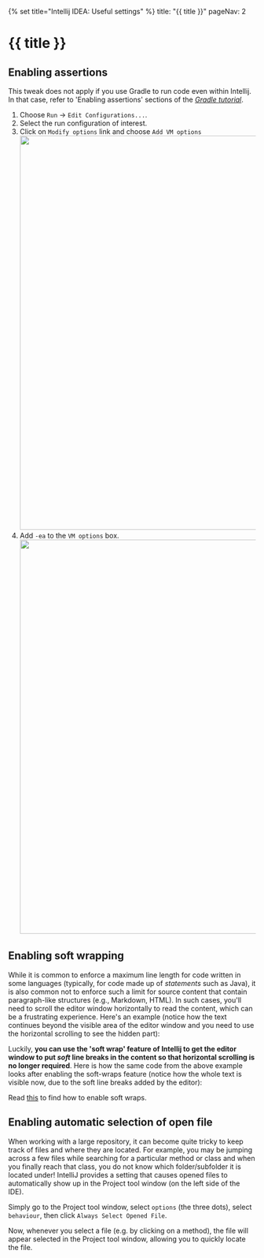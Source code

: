 {% set title="Intellij IDEA: Useful settings" %}
<frontmatter>
  title: "{{ title }}"
  pageNav: 2
</frontmatter>

# {{ title }}

<!-- ==================================================================================================== -->

## Enabling assertions

<box type="warning" seamless>

This tweak does not apply if you use Gradle to run code even within Intellij. In that case, refer to 'Enabling assertions' sections of the [_Gradle tutorial_](gradle.html#enabling-assertions).
</box>

1. Choose `Run` → `Edit Configurations...`.
1. Select the run configuration of interest.
1. Click on `Modify options` link and choose `Add VM options`<br>
   <img src="images/intellij/addVmOptions.png" width="800"/>
1. Add `-ea` to the `VM options` box.
   <img src="images/intellij/enableAssertions.png" width="800"/>

<!-- ==================================================================================================== -->

## Enabling soft wrapping

While it is common to enforce a maximum line length for code written in some languages (typically, for code made up of _statements_ such as Java), it is also common not to enforce such a limit for source content that contain paragraph-like structures (e.g., Markdown, HTML). In such cases, you'll need to scroll the editor window horizontally to read the content, which can be a frustrating experience. Here's an example (notice how the text continues beyond the visible area of the editor window and you need to use the horizontal scrolling to see the hidden part):

<pic src="images/intellij/softWraps-before.png"></pic>

Luckily, **you can use the 'soft wrap' feature of Intellij to get the editor window to put <tooltip content="they are called 'soft' because the line break is for displaying purposes only -- it will not appear in the saved code">_soft_</tooltip> line breaks in the content so that horizontal scrolling is no longer required**. Here is how the same code from the above example looks after enabling the soft-wraps feature (notice how the whole text is visible now, due to the soft line breaks added by the editor):

<pic src="images/intellij/softWraps-after.png"></pic>

Read [this](https://www.jetbrains.com/idea/guide/tips/enable-soft-wrap/) to find how to enable soft wraps.

<!-- ==================================================================================================== -->

## Enabling automatic selection of open file

When working with a large repository, it can become quite tricky to keep track of files and where they are located. For example, you may be jumping across a few files while searching for a particular method or class and when you finally reach that class, you do not know which folder/subfolder it is located under! IntelliJ provides a setting that causes opened files to automatically show up in the Project tool window (on the left side of the IDE).

Simply go to the Project tool window, select `options` (the three dots), select `behaviour`, then click `Always Select Opened File`.<br>

<pic src="images/intellij/alwaysSelectOpenedFile.png"></pic>

Now, whenever you select a file (e.g. by clicking on a method), the file will appear selected in the Project tool window, allowing you to quickly locate the file.<br>

<pic src="images/intellij/selectedFileExample.png"></pic>
